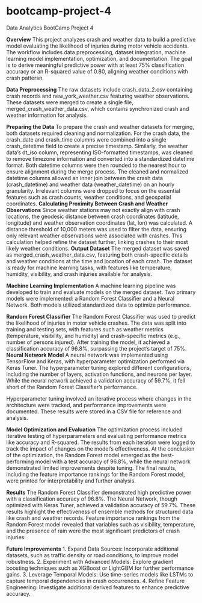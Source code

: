 # bootcamp-project-4
Data Analytics BootCamp Project 4

**Overview**
This project analyzes crash and weather data to build a predictive model evaluating the likelihood of injuries during motor vehicle accidents. The workflow includes data preprocessing, dataset integration, machine learning model implementation, optimization, and documentation. The goal is to derive meaningful predictive power with at least 75% classification accuracy or an R-squared value of 0.80, aligning weather conditions with crash pattersn.


**Data Preprocessing**
The raw datasets include crash_data_2.csv containing crash records and new_york_weather.csv featuring weather observations. These datasets were merged to create a single file, merged_crash_weather_data.csv, which contains synchronized crash and weather information for analysis.

**Preparing the Data** To prepare the crash and weather datasets for merging, both datasets required cleaning and normalization. For the crash data, the crash_date and crash_time columns were combined into a single crash_datetime field to create a precise timestamp. Similarly, the weather data’s dt_iso column, representing ISO-formatted timestamps, was cleaned to remove timezone information and converted into a standardized datetime format. Both datetime columns were then rounded to the nearest hour to ensure alignment during the merge process.
The cleaned and normalized datetime columns allowed an inner join between the crash data (crash_datetime) and weather data (weather_datetime) on an hourly granularity. Irrelevant columns were dropped to focus on the essential features such as crash counts, weather conditions, and geospatial coordinates.
**Calculating Proximity Between Crash and Weather Observations** Since weather stations may not exactly align with crash locations, the geodesic distance between crash coordinates (latitude, longitude) and weather observation coordinates (lat, lon) was calculated. A distance threshold of 10,000 meters was used to filter the data, ensuring only relevant weather observations were associated with crashes. This calculation helped refine the dataset further, linking crashes to their most likely weather conditions.
**Output Dataset** The merged dataset was saved as merged_crash_weather_data.csv, featuring both crash-specific details and weather conditions at the time and location of each crash. The dataset is ready for machine learning tasks, with features like temperature, humidity, visibility, and crash injuries available for analysis.


**Machine Learning Implementation**
A machine learning pipeline was developed to train and evaluate models on the merged dataset. Two primary models were implemented: a Random Forest Classifier and a Neural Network. Both models utilized standardized data to optimize performance.

**Random Forest Classifier** The Random Forest Classifier was used to predict the likelihood of injuries in motor vehicle crashes. The data was split into training and testing sets, with features such as weather metrics (temperature, visibility, and humidity) and crash-specific metrics (e.g., number of persons injured). After training the model, it achieved a classification accuracy of 96.8%, surpassing the project’s target of 75%.
**Neural Network Model** A neural network was implemented using TensorFlow and Keras, with hyperparameter optimization performed via Keras Tuner. The hyperparameter tuning explored different configurations, including the number of layers, activation functions, and neurons per layer. While the neural network achieved a validation accuracy of 59.7%, it fell short of the Random Forest Classifier’s performance.

Hyperparameter tuning involved an iterative process where changes in the architecture were tracked, and performance improvements were documented. These results were stored in a CSV file for reference and analysis.


**Model Optimization and Evaluation**
The optimization process included iterative testing of hyperparameters and evaluating performance metrics like accuracy and R-squared. The results from each iteration were logged to track the impact of changes on the model’s effectiveness.
At the conclusion of the optimization, the Random Forest model emerged as the best-performing model with a test accuracy of 96.8%, while the neural network demonstrated limited improvements despite tuning.
The final results, including the feature importance rankings for the Random Forest model, were printed for interpretability and further analysis.

**Results**
The Random Forest Classifier demonstrated high predictive power with a classification accuracy of 96.8%. The Neural Network, though optimized with Keras Tuner, achieved a validation accuracy of 59.7%. These results highlight the effectiveness of ensemble methods for structured data like crash and weather records.
Feature importance rankings from the Random Forest model revealed that variables such as visibility, temperature, and the presence of rain were the most significant predictors of crash injuries.

**Future Improvements**
	1.	Expand Data Sources: Incorporate additional datasets, such as traffic density or road conditions, to improve model robustness.
	2.	Experiment with Advanced Models: Explore gradient boosting techniques such as XGBoost or LightGBM for further performance gains.
	3.	Leverage Temporal Models: Use time-series models like LSTMs to capture temporal dependencies in crash occurrences.
	4.	Refine Feature Engineering: Investigate additional derived features to enhance predictive accuracy.


